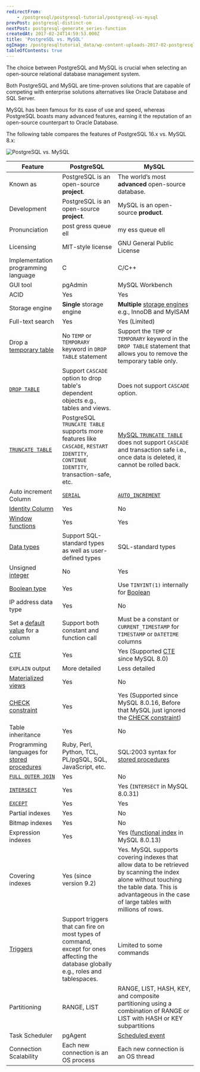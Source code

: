 ```yaml
---
redirectFrom:
    - /postgresql/postgresql-tutorial/postgresql-vs-mysql
prevPost: postgresql-distinct-on
nextPost: postgresql-generate_series-function
createdAt: 2017-02-24T14:59:53.000Z
title: 'PostgreSQL vs. MySQL'
ogImage: /postgresqltutorial_data/wp-content-uploads-2017-02-postgresql-vs-mysql-features.jpg
tableOfContents: true
---
```


The choice between PostgreSQL and MySQL is crucial when selecting an open-source relational database management system.

Both PostgreSQL and MySQL are time-proven solutions that are capable of competing with enterprise solutions alternatives like Oracle Database and SQL Server.

MySQL has been famous for its ease of use and speed, whereas PostgreSQL boasts many advanced features, earning it the reputation of an open-source counterpart to Oracle Database.

The following table compares the features of PostgreSQL 16.x vs. MySQL 8.x:

![PostgreSQL vs. MySQL](/postgresqltutorial_data/wp-content-uploads-2017-02-postgresql-vs-mysql-features.jpg)

| Feature                                                                                                              | PostgreSQL                                                                                                                            | MySQL                                                                                                                                                                                                     |
| -------------------------------------------------------------------------------------------------------------------- | ------------------------------------------------------------------------------------------------------------------------------------- | --------------------------------------------------------------------------------------------------------------------------------------------------------------------------------------------------------- |
| Known as                                                                                                             | PostgreSQL is an open-source **project**.                                                                                             | The world’s most **advanced** open-source database.                                                                                                                                                       |
| Development                                                                                                          | PostgreSQL is an open-source **project**.                                                                                             | MySQL is an open-source **product**.                                                                                                                                                                      |
| Pronunciation                                                                                                        | post gress queue ell                                                                                                                  | my ess queue ell                                                                                                                                                                                          |
| Licensing                                                                                                            | MIT-style license                                                                                                                     | GNU General Public License                                                                                                                                                                                |
| Implementation programming language                                                                                  | C                                                                                                                                     | C/C++                                                                                                                                                                                                     |
| GUI tool                                                                                                             | pgAdmin                                                                                                                               | MySQL Workbench                                                                                                                                                                                           |
| ACID                                                                                                                 | Yes                                                                                                                                   | Yes                                                                                                                                                                                                       |
| Storage engine                                                                                                       | **Single** storage engine                                                                                                             | **Multiple** [storage engines](http://www.mysqltutorial.org/understand-mysql-table-types-innodb-myisam.aspx) e.g., InnoDB and MyISAM                                                                      |
| Full-text search                                                                                                     | Yes                                                                                                                                   | Yes (Limited)                                                                                                                                                                                             |
| Drop a [temporary table](/postgresql/postgresql-temporary-table)         | No `TEMP` or `TEMPORARY` keyword in `DROP TABLE` statement                                                                            | Support the `TEMP` or `TEMPORARY` keyword in the `DROP TABLE` statement that allows you to remove the temporary table only.                                                                               |
| [`DROP TABLE`](/postgresql/postgresql-drop-table)                        | Support `CASCADE` option to drop table's dependent objects e.g., tables and views.                                                    | Does not support `CASCADE` option.                                                                                                                                                                        |
| [`TRUNCATE TABLE`](/postgresql/postgresql-truncate-table)                | PostgreSQL `TRUNCATE TABLE` supports more features like `CASCADE`, `RESTART IDENTITY`, `CONTINUE IDENTITY`, transaction-safe, etc.    | [MySQL `TRUNCATE TABLE`](http://www.mysqltutorial.org/mysql-truncate-table) does not support `CASCADE` and transaction safe i.e., once data is deleted, it cannot be rolled back.                        |
| Auto increment Column                                                                                                | [`SERIAL`](/postgresql/postgresql-serial)                                                 | [`AUTO_INCREMENT`](http://www.mysqltutorial.org/mysql-sequence)                                                                                                                                          |
| [Identity Column](/postgresql/postgresql-identity-column)                | Yes                                                                                                                                   | No                                                                                                                                                                                                        |
| [Window functions](/postgresql/postgresql-window-function)                                   | Yes                                                                                                                                   | Yes                                                                                                                                                                                                       |
| [Data types](/postgresql/postgresql-data-types)                          | Support SQL-standard types as well as user-defined types                                                                              | SQL-standard types                                                                                                                                                                                        |
| Unsigned [integer](/postgresql/postgresql-integer)                       | No                                                                                                                                    | Yes                                                                                                                                                                                                       |
| [Boolean type](/postgresql/postgresql-boolean)                           | Yes                                                                                                                                   | Use `TINYINT(1)` internally for [Boolean](http://www.mysqltutorial.org/mysql-boolean)                                                                                                                    |
| IP address data type                                                                                                 | Yes                                                                                                                                   | No                                                                                                                                                                                                        |
| Set a [default value](/postgresql/postgresql-default-value) for a column | Support both constant and function call                                                                                               | Must be a constant or `CURRENT_TIMESTAMP` for `TIMESTAMP` or `DATETIME` columns                                                                                                                           |
| [CTE](/postgresql/postgresql-cte)                                        | Yes                                                                                                                                   | Yes (Supported [CTE](https://www.mysqltutorial.org/mysql-basics/mysql-cte) since MySQL 8.0)                                                                                                              |
| `EXPLAIN` output                                                                                                     | More detailed                                                                                                                         | Less detailed                                                                                                                                                                                             |
| [Materialized views](/postgresql/postgresql-views/postgresql-materialized-views)             | Yes                                                                                                                                   | No                                                                                                                                                                                                        |
| [CHECK constraint](/postgresql/postgresql-check-constraint)              | Yes                                                                                                                                   | Yes (Supported since MySQL 8.0.16, Before that MySQL just ignored the [CHECK constraint](https://www.mysqltutorial.org/mysql-basics/mysql-check-constraint))                                             |
| Table inheritance                                                                                                    | Yes                                                                                                                                   | No                                                                                                                                                                                                        |
| Programming languages for [stored procedures](/postgresql/postgresql-stored-procedures)      | Ruby, Perl, Python, TCL, PL/pgSQL, SQL, JavaScript, etc.                                                                              | SQL:2003 syntax for [stored procedures](http://www.mysqltutorial.org/mysql-stored-procedure-tutorial.aspx)                                                                                                |
| [`FULL OUTER JOIN`](/postgresql/postgresql-full-outer-join)              | Yes                                                                                                                                   | No                                                                                                                                                                                                        |
| [`INTERSECT`](/postgresql/postgresql-intersect)                          | Yes                                                                                                                                   | Yes (`INTERSECT` in MySQL 8.0.31)                                                                                                                                                                         |
| [`EXCEPT`](/postgresql/postgresql-tutorial/postgresql-except)            | Yes                                                                                                                                   | Yes                                                                                                                                                                                                       |
| Partial indexes                                                                                                      | Yes                                                                                                                                   | No                                                                                                                                                                                                        |
| Bitmap indexes                                                                                                       | Yes                                                                                                                                   | No                                                                                                                                                                                                        |
| Expression indexes                                                                                                   | Yes                                                                                                                                   | Yes ([functional index](https://www.mysqltutorial.org/mysql-index/mysql-functional-index/) in MySQL 8.0.13)                                                                                               |
| Covering indexes                                                                                                     | Yes (since version 9.2)                                                                                                               | Yes. MySQL supports covering indexes that allow data to be retrieved by scanning the index alone without touching the table data. This is advantageous in the case of large tables with millions of rows. |
| [Triggers](/postgresql/postgresql-triggers)                                                  | Support triggers that can fire on most types of command, except for ones affecting the database globally e.g., roles and tablespaces. | Limited to some commands                                                                                                                                                                                  |
| Partitioning                                                                                                         | RANGE, LIST                                                                                                                           | RANGE, LIST, HASH, KEY, and composite partitioning using a combination of RANGE or LIST with HASH or KEY subpartitions                                                                                    |
| Task Scheduler                                                                                                       | pgAgent                                                                                                                               | [Scheduled event](http://www.mysqltutorial.org/mysql-triggers/working-mysql-scheduled-event/)                                                                                                             |
| Connection Scalability                                                                                               | Each new connection is an OS process                                                                                                  | Each new connection is an OS thread                                                                                                                                                                       |
